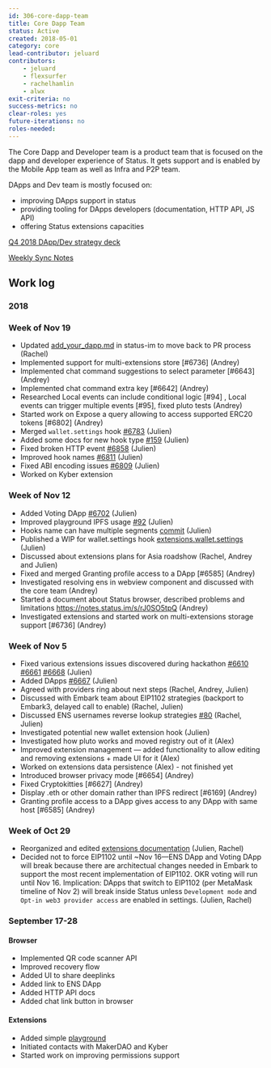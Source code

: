 ```yaml
---
id: 306-core-dapp-team
title: Core Dapp Team
status: Active
created: 2018-05-01
category: core
lead-contributor: jeluard
contributors:
    - jeluard
    - flexsurfer
    - rachelhamlin
    - alwx
exit-criteria: no
success-metrics: no
clear-roles: yes
future-iterations: no
roles-needed:
---
```


The Core Dapp and Developer team is a product team that is focused on the dapp and developer experience of Status. It gets support and is enabled by the Mobile App team as well as Infra and P2P team.

DApps and Dev team is mostly focused on:

* improving DApps support in status
* providing tooling for DApps developers (documentation, HTTP API, JS API)
* offering Status extensions capacities

[Q4 2018 DApp/Dev strategy deck](https://docs.google.com/presentation/d/14FFmXzBh50jXxhZplVfSzR46jRKJBt74WpJtCv8mRas/edit#slide=id.g4235117b70_0_0)

[Weekly Sync Notes](https://docs.google.com/document/d/1S86RWNxLT-VV_xIJ02-NOHXnODVl-M33aDVyoiAEhdc/edit?usp=sharing)

## Work log

### 2018

### Week of Nov 19
* Updated [add_your_dapp.md](https://github.com/status-im/status.im/blob/develop/source/developer_tools/add_your_dapp.md) in status-im to move back to PR process (Rachel)
* Implemented support for multi-extensions store [#6736] (Andrey)
* Implemented chat command suggestions to select parameter [#6643] (Andrey)
* Implemented chat command extra key [#6642] (Andrey)
* Researched Local events can include conditional logic [#94] , Local events can trigger multiple events [#95], fixed pluto tests (Andrey)
* Started work on Expose a query allowing to access supported ERC20 tokens [#6802] (Andrey)
* Merged `wallet.settings` hook [#6783](https://github.com/status-im/status-react/pull/6783) (Julien)
* Added some docs for new hook type [#159](https://github.com/status-im/status.im/pull/159) (Julien)
* Fixed broken HTTP event [#6858](https://github.com/status-im/status-react/pull/6858) (Julien)
* Improved hook names [#6811](https://github.com/status-im/status-react/pull/6811) (Julien)
* Fixed ABI encoding issues [#6809](https://github.com/status-im/status-react/pull/6809) (Julien)
* Worked on Kyber extension
 
### Week of Nov 12

* Added Voting DApp [#6702](https://github.com/status-im/status-react/pull/6702) (Julien)
* Improved playground IPFS usage [#92](https://github.com/status-im/pluto/issues/92) (Julien)
* Hooks name can have multiple segments [commit](https://github.com/status-im/pluto/commit/71db93d02862822e073e6561928777d5a7883397) (Julien)
* Published a WIP for wallet.settings hook [extensions.wallet.settings](https://github.com/status-im/status-react/tree/extensions.wallet.settings) (Julien)
* Discussed about extensions plans for Asia roadshow (Rachel, Andrey and Julien)
* Fixed and merged Granting profile access to a DApp [#6585] (Andrey)
* Investigated resolving ens in webview component and discussed with the core team (Andrey)
* Started a document about Status browser, described problems and limitations https://notes.status.im/s/rJ0SO5tpQ (Andrey)
* Investigated extensions and started work on multi-extensions storage support [#6736] (Andrey)

### Week of Nov 5

* Fixed various extensions issues discovered during hackathon [#6610](https://github.com/status-im/status-react/pull/6610) [#6661](https://github.com/status-im/status-react/pull/6661) [#6668](https://github.com/status-im/status-react/pull/6668) (Julien)
* Added DApps [#6667](https://github.com/status-im/status-react/pull/6667) (Julien)
* Agreed with providers ring about next steps (Rachel, Andrey, Julien)
* Discussed with Embark team about EIP1102 strategies (backport to Embark3, delayed call to enable) (Rachel, Julien)
* Discussed ENS usernames reverse lookup strategies [#80](https://github.com/status-im/ens-usernames/issues/80) (Rachel, Julien)
* Investigated potential new wallet extension hook (Julien)
* Investigated how pluto works and moved registry out of it (Alex)
* Improved extension management — added functionality to allow editing and removing extensions + made UI for it (Alex)
* Worked on extensions data persistence (Alex) - not finished yet
* Introduced browser privacy mode [#6654] (Andrey)
* Fixed Cryptokitties [#6627] (Andrey)
* Display .eth or other domain rather than IPFS redirect [#6169] (Andrey)
* Granting profile access to a DApp gives access to any DApp with same host [#6585] (Andrey)

### Week of Oct 29

* Reorganized and edited [extensions documentation](https://github.com/status-im/status.im/tree/develop/source/extensions) (Julien, Rachel)
* Decided not to force EIP1102 until ~Nov 16—ENS DApp and Voting DApp will break because there are architectual changes needed in Embark to support the most recent implementation of EIP1102. OKR voting will run until Nov 16. Implication: DApps that switch to EIP1102 (per MetaMask timeline of Nov 2) will break inside Status unless `Development mode` and `Opt-in web3 provider access` are enabled in settings. (Julien, Rachel)

### September 17-28

#### Browser

* Implemented QR code scanner API
* Improved recovery flow
* Added UI to share deeplinks
* Added link to ENS DApp
* Added HTTP API docs
* Added chat link button in browser

#### Extensions

* Added simple [playground](https://status-im.github.io/pluto/try.html)
* Initiated contacts with MakerDAO and Kyber
* Started work on improving permissions support
